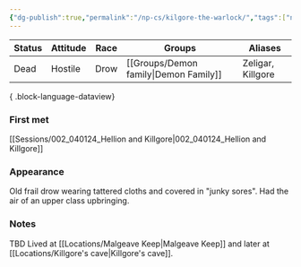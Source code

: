 ```yaml
---
{"dg-publish":true,"permalink":"/np-cs/kilgore-the-warlock/","tags":["npc"],"dgShowBacklinks":true,"dgShowLocalGraph":true,"noteIcon":"npc","created":"2023-12-30T13:30:12.413+01:00","updated":"2024-01-13T10:23:56.600+01:00"}
---
```


| Status | Attitude | Race | Groups           | Aliases           |
| ------ | -------- | ---- | ---------------- | ----------------- |
| Dead   | Hostile  | Drow | [[Groups/Demon family\|Demon Family]] | Zeligar, Killgore |

{ .block-language-dataview}
### First met
[[Sessions/002_040124_Hellion and Killgore\|002_040124_Hellion and Killgore]]
### Appearance
Old frail drow wearing tattered cloths and covered in "junky sores". Had the air of an upper class upbringing.

### Notes
TBD
Lived at [[Locations/Malgeave Keep\|Malgeave Keep]] and later at [[Locations/Killgore's cave\|Killgore's cave]].